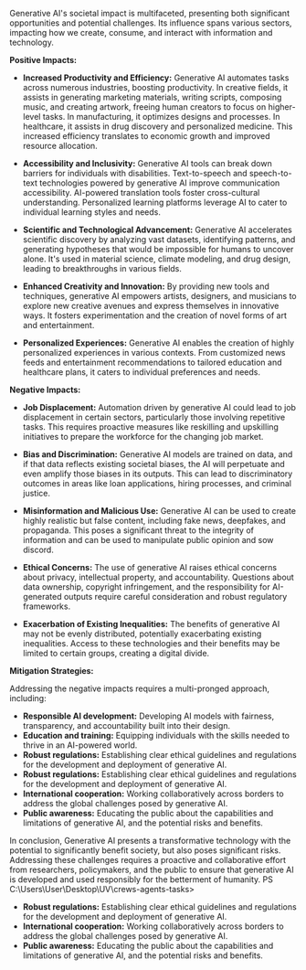 Generative AI's societal impact is multifaceted, presenting both significant opportunities and potential challenges.  Its influence spans various sectors, impacting how we create, consume, and interact with information and technology.

**Positive Impacts:**

* **Increased Productivity and Efficiency:** Generative AI automates tasks across numerous industries, boosting productivity. In creative fields, it assists in generating marketing materials, writing scripts, composing music, and creating artwork, freeing human creators to focus on higher-level tasks.  In manufacturing, it optimizes designs and processes. In healthcare, it assists in drug discovery and personalized medicine.  This increased efficiency translates to economic growth and improved resource allocation.

* **Accessibility and Inclusivity:** Generative AI tools can break down barriers for individuals with disabilities.  Text-to-speech and speech-to-text technologies powered by generative AI improve communication accessibility.  AI-powered translation tools foster cross-cultural understanding.  Personalized learning platforms leverage AI to cater to individual learning styles and needs.

* **Scientific and Technological Advancement:** Generative AI accelerates scientific discovery by analyzing vast datasets, identifying patterns, and generating hypotheses that would be impossible for humans to uncover alone. It's used in material science, climate modeling, and drug design, leading to breakthroughs in various fields.

* **Enhanced Creativity and Innovation:**  By providing new tools and techniques, generative AI empowers artists, designers, and musicians to explore new creative avenues and express themselves in innovative ways. It fosters experimentation and the creation of novel forms of art and entertainment.        

* **Personalized Experiences:** Generative AI enables the creation of highly personalized experiences in various contexts.  From customized news feeds and entertainment recommendations to tailored education and healthcare plans, it caters to individual preferences and needs.


**Negative Impacts:**

* **Job Displacement:** Automation driven by generative AI could lead to job displacement in certain sectors, particularly those involving repetitive tasks. This requires proactive measures like reskilling and upskilling initiatives to prepare the workforce for the changing job market.

* **Bias and Discrimination:** Generative AI models are trained on data, and if that data reflects existing societal biases, the AI will perpetuate and even amplify those biases in its outputs.  This can lead to discriminatory outcomes in areas like loan applications, hiring processes, and criminal justice.

* **Misinformation and Malicious Use:**  Generative AI can be used to create highly realistic but false content, including fake news, deepfakes, and propaganda.  This poses a significant threat to the integrity of information and can be used to manipulate public opinion and sow discord.

* **Ethical Concerns:** The use of generative AI raises ethical concerns about privacy, intellectual property, and accountability.  Questions about data 
ownership, copyright infringement, and the responsibility for AI-generated outputs require careful consideration and robust regulatory frameworks.       

* **Exacerbation of Existing Inequalities:** The benefits of generative AI may not be evenly distributed, potentially exacerbating existing inequalities. Access to these technologies and their benefits may be limited to certain groups, creating a digital divide.


**Mitigation Strategies:**

Addressing the negative impacts requires a multi-pronged approach, including:

* **Responsible AI development:**  Developing AI models with fairness, transparency, and accountability built into their design.
* **Education and training:** Equipping individuals with the skills needed to thrive in an AI-powered world.
* **Robust regulations:** Establishing clear ethical guidelines and regulations for the development and deployment of generative AI.
* **Robust regulations:** Establishing clear ethical guidelines and regulations for the development and deployment of generative AI.
* **International cooperation:**  Working collaboratively across borders to address the global challenges posed by generative AI.
* **Public awareness:**  Educating the public about the capabilities and limitations of generative AI, and the potential risks and benefits.


In conclusion, Generative AI presents a transformative technology with the potential to significantly benefit society, but also poses significant risks. 
 Addressing these challenges requires a proactive and collaborative effort from researchers, policymakers, and the public to ensure that generative AI is developed and used responsibly for the betterment of humanity.
PS C:\Users\User\Desktop\UV\crews-agents-tasks>
* **Robust regulations:** Establishing clear ethical guidelines and regulations for the development and deployment of generative AI.
* **International cooperation:**  Working collaboratively across borders to address the global challenges posed by generative AI.
* **Public awareness:**  Educating the public about the capabilities and limitations of generative AI, and the potential risks and benefits.